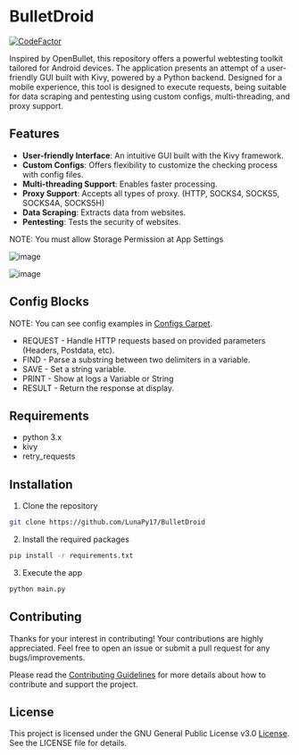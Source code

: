 BulletDroid
=======
[![CodeFactor](https://www.codefactor.io/repository/github/lunapy17/bulletdroid/badge)](https://www.codefactor.io/repository/github/lunapy17/bulletdroid)

Inspired by OpenBullet, this repository offers a powerful webtesting toolkit tailored for Android devices. The application presents an attempt of a user-friendly GUI built with Kivy, powered by a Python backend. Designed for a mobile experience, this tool is designed to execute requests, being suitable for data scraping and pentesting using custom configs, multi-threading, and proxy support.

## Features

- **User-friendly Interface**: An intuitive GUI built with the Kivy framework.
- **Custom Configs**: Offers flexibility to customize the checking process with config files.
- **Multi-threading Support**: Enables faster processing.
- **Proxy Support**: Accepts all types of proxy. (HTTP, SOCKS4, SOCKS5, SOCKS4A, SOCKS5H)
- **Data Scraping**: Extracts data from websites.
- **Pentesting**: Tests the security of websites.

NOTE: You must allow Storage Permission at App Settings

![image](https://github.com/LunaPy17/BulletDroid/assets/69711934/eb330c2b-f35c-4869-ac04-e1b41dfa7e2b)

![image](https://github.com/LunaPy17/BulletDroid/assets/69711934/93397795-9edb-4ecb-a481-d815e6f9ba08)

## Config Blocks

NOTE: You can see config examples in [Configs Carpet](https://github.com/LunaPy17/BulletDroid/tree/main/configs).

* REQUEST - Handle HTTP requests based on provided parameters (Headers, Postdata, etc).
* FIND - Parse a substring between two delimiters in a variable.
* SAVE - Set a string variable.
* PRINT - Show at logs a Variable or String
* RESULT - Return the response at display.

## Requirements

* python 3.x
* kivy
* retry_requests

## Installation

1. Clone the repository
```bash
git clone https://github.com/LunaPy17/BulletDroid
```

2. Install the required packages
```bash
pip install -r requirements.txt
```

3. Execute the app
```bash
python main.py
```

## Contributing

Thanks for your interest in contributing! Your contributions are highly appreciated. Feel free to open an issue or submit a pull request for any bugs/improvements.

Please read the [Contributing Guidelines](https://github.com/LunaPy17/BulletDroid/blob/main/docs/contributing.md) for more details about how to contribute and support the project.

## License

This project is licensed under the GNU General Public License v3.0 [License](https://github.com/LunaPy17/BulletDroid/blob/main/LICENSE). See the LICENSE file for details.
